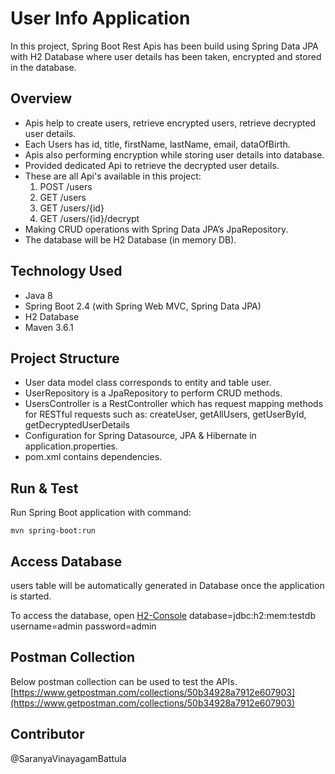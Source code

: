# User Info  Application

In this project, Spring Boot Rest Apis has been build using Spring Data JPA with H2 Database where user details has been taken, encrypted and stored in the database. 

## Overview
* Apis help to create users, retrieve encrypted users, retrieve decrypted user details.
* Each Users has id, title, firstName, lastName, email, dataOfBirth.
* Apis also performing encryption while storing user details into database.
* Provided dedicated Api to retrieve the decrypted user details.
* These are all Api's available in this project:
	1. POST /users
	2. GET /users
	3. GET /users/{id}
	4. GET /users/{id}/decrypt
* Making CRUD operations with Spring Data JPA’s JpaRepository.
* The database will be H2 Database (in memory DB).

## Technology Used
- Java 8
- Spring Boot 2.4 (with Spring Web MVC, Spring Data JPA)
- H2 Database
- Maven 3.6.1

## Project Structure
- User data model class corresponds to entity and table user.
- UserRepository is a JpaRepository to perform CRUD methods.
- UsersController is a RestController which has request mapping methods for RESTful requests such as: createUser, getAllUsers, getUserById, getDecryptedUserDetails
- Configuration for Spring Datasource, JPA & Hibernate in application.properties.
- pom.xml contains dependencies.

## Run & Test
Run Spring Boot application with command:

```
mvn spring-boot:run
```

## Access Database
users table will be automatically generated in Database once the application is started.

To access the database, open [H2-Console](http://localhost:8050/h2-console)
database=jdbc:h2:mem:testdb
username=admin
password=admin

## Postman Collection
Below postman collection can be used to test the APIs.
[https://www.getpostman.com/collections/50b34928a7912e607903](https://www.getpostman.com/collections/50b34928a7912e607903)

## Contributor
@SaranyaVinayagamBattula